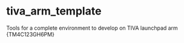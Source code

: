 tiva_arm_template
=================

Tools for a complete environment to develop on TIVA launchpad arm {TM4C123GH6PM}
